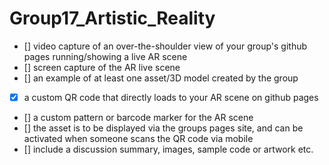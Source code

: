 # Group17_Artistic_Reality

- [] video capture of an over-the-shoulder view of your group's github pages running/showing a live AR scene
- [] screen capture of the AR live scene
- [] an example of at least one asset/3D model created by the group
- [x] a custom QR code that directly loads to your AR scene on github pages
- [] a custom pattern or barcode marker for the AR scene
- [] the asset is to be displayed via the groups pages site, and can be activated when someone scans the QR code via mobile
- [] include a discussion summary, images, sample code or artwork etc.
